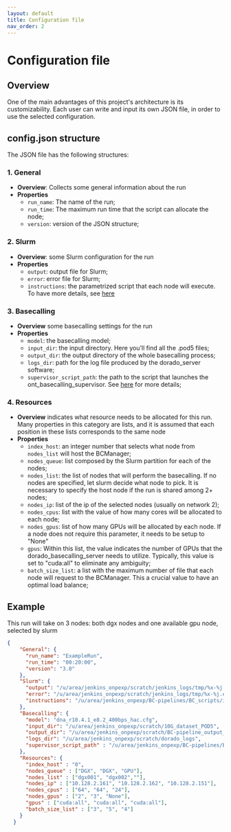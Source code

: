 ```yaml
---
layout: default
title: Configuration file
nav_order: 2
---
```

# Configuration file

## Overview
One of the main advantages of this project's architecture is its customizability. Each user can write and input its own JSON file, in order to use the selected configuration. 

## config.json structure

The JSON file has the following structures:

### 1. General
- **Overview**: Collects some general information about the run
- **Properties**
  - `run_name`: The name of the run;
  - `run_time`: The maximum run time that the script can allocate the node;
  - `version`: version of the JSON structure;

### 2. Slurm
- **Overview**: some Slurm configuration for the run
- **Properties**
  - `output`: output file for Slurm;
  - `error`: error file for Slurm;
  - `instructions`: the parametrized script that each node will execute. To have more details, see [here](BC_scripts.md) 

### 3. Basecalling
- **Overview** some basecalling settings for the run
- **Properties**
  - `model`: the basecalling model;
  - `input_dir`: the input directory. Here you'll find all the .pod5 files;
  - `output_dir`: the output directory of the whole basecalling process;
  - `logs_dir`: path for the log file produced by the dorado_server software;
  - `supervisor_script_path`: the path to the script that launches the ont_basecalling_supervisor. See [here](BC_scripts.md) for more details;

### 4. Resources
- **Overview** indicates what resource needs to be allocated for this run. Many properties in this category are lists, and it is assumed that each position in these lists corresponds to the same node
- **Properties**
  - `index_host`: an integer number that selects what node from `nodes_list` will host the BCManager;
  - `nodes_queue`: list composed by the Slurm partition for each of the nodes;
  - `nodes_list`: the list of nodes that will perform the basecalling. If no nodes are specified, let slurm decide what node to pick. It is necessary to specify the host node if the run is shared among 2+ nodes;
  - `nodes_ip`: list of the ip of the selected nodes (usually on network 2);
  - `nodes_cpus`: list with the value of how many cores will be allocated to each node;
  - `nodes_gpus`: list of how many GPUs will be allocated by each node. If a node does not require this parameter, it needs to be setup to "None"
  - `gpus`: Within this list, the value indicates the number of GPUs that the dorado_basecalling_server needs to utilize. Typically, this value is set to "cuda:all" to eliminate any ambiguity;
  - `batch_size_list`: a list with the maximum number of file that each node will request to the BCManager. This a crucial value to have an optimal load balance;

## Example
This run will take on 3 nodes: both dgx nodes and one available gpu node, selected by slurm

```json
{
    "General": {
      "run_name": "ExampleRun",
      "run_time": "00:20:00",
      "version": "3.0"
    },
    "Slurm": {
      "output": "/u/area/jenkins_onpexp/scratch/jenkins_logs/tmp/%x-%j.out",
      "error": "/u/area/jenkins_onpexp/scratch/jenkins_logs/tmp/%x-%j.err",
      "instructions": "/u/area/jenkins_onpexp/BC-pipelines/BC_scripts/instructions.sh "
    },
    "Basecalling": {
      "model": "dna_r10.4.1_e8.2_400bps_hac.cfg",
      "input_dir": "/u/area/jenkins_onpexp/scratch/10G_dataset_POD5",
      "output_dir": "/u/area/jenkins_onpexp/scratch/BC-pipeline_output_test/tmp",
      "logs_dir": "/u/area/jenkins_onpexp/scratch/dorado_logs",
      "supervisor_script_path" : "/u/area/jenkins_onpexp/BC-pipelines/BC_scripts/supervisor.sh"
    },
    "Resources": {
      "index_host" : "0", 
      "nodes_queue" : ["DGX", "DGX", "GPU"],
      "nodes_list" : ["dgx001", "dgx002",""],
      "nodes_ip" : ["10.128.2.161", "10.128.2.162", "10.128.2.151"],
      "nodes_cpus" : ["64", "64", "24"],
      "nodes_gpus" : ["2", "3", "None"],
      "gpus" : ["cuda:all", "cuda:all", "cuda:all"],
      "batch_size_list" : ["3", "5", "4"]
    }
  }

```